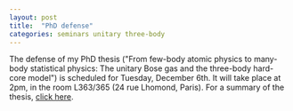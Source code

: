 ```yaml
---
layout: post
title:  "PhD defense"
categories: seminars unitary three-body
---
```


The defense of my PhD thesis ("From few-body atomic physics to many-body statistical physics: The unitary Bose gas and the three-body hard-core model") is scheduled for Tuesday, December 6th. It will take place at 2pm, in the room L363/365 (24 rue Lhomond, Paris).
For a summary of the thesis, [click here][link-summary].

[link-summary]: "/phd_summary.html"

